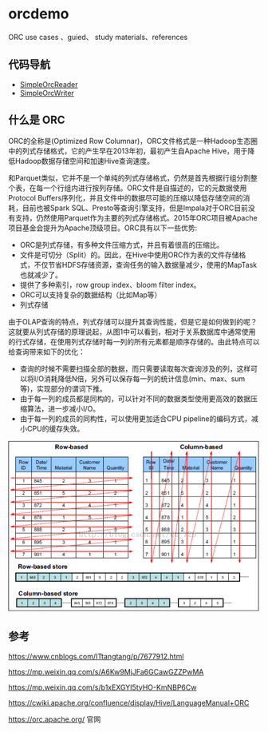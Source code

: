 # orcdemo
ORC  use cases 、guied、 study materials、references

## 代码导航
- [SimpleOrcReader](https://github.com/aikuyun/orcdemo/blob/master/src/main/java/com/cuteximi/orc/SimpleOrcReader.java)
- [SimpleOrcWriter](https://github.com/aikuyun/orcdemo/blob/master/src/main/java/com/cuteximi/orc/SimpleOrcWriter.java)
## 什么是 ORC

ORC的全称是(Optimized Row Columnar)，ORC文件格式是一种Hadoop生态圈中的列式存储格式，它的产生早在2013年初，最初产生自Apache Hive，用于降低Hadoop数据存储空间和加速Hive查询速度。

和Parquet类似，它并不是一个单纯的列式存储格式，仍然是首先根据行组分割整个表，在每一个行组内进行按列存储。ORC文件是自描述的，它的元数据使用Protocol Buffers序列化，并且文件中的数据尽可能的压缩以降低存储空间的消耗，目前也被Spark SQL、Presto等查询引擎支持，但是Impala对于ORC目前没有支持，仍然使用Parquet作为主要的列式存储格式。2015年ORC项目被Apache项目基金会提升为Apache顶级项目。ORC具有以下一些优势:

- ORC是列式存储，有多种文件压缩方式，并且有着很高的压缩比。
- 文件是可切分（Split）的。因此，在Hive中使用ORC作为表的文件存储格式，不仅节省HDFS存储资源，查询任务的输入数据量减少，使用的MapTask也就减少了。
- 提供了多种索引，row group index、bloom filter index。
- ORC可以支持复杂的数据结构（比如Map等）
- 列式存储　　

由于OLAP查询的特点，列式存储可以提升其查询性能，但是它是如何做到的呢？这就要从列式存储的原理说起，从图1中可以看到，相对于关系数据库中通常使用的行式存储，在使用列式存储时每一列的所有元素都是顺序存储的。由此特点可以给查询带来如下的优化：

- 查询的时候不需要扫描全部的数据，而只需要读取每次查询涉及的列，这样可以将I/O消耗降低N倍，另外可以保存每一列的统计信息(min、max、sum等)，实现部分的谓词下推。
- 由于每一列的成员都是同构的，可以针对不同的数据类型使用更高效的数据压缩算法，进一步减小I/O。
- 由于每一列的成员的同构性，可以使用更加适合CPU pipeline的编码方式，减小CPU的缓存失效。

![图一](row-column.png)


## 参考
https://www.cnblogs.com/ITtangtang/p/7677912.html

https://mp.weixin.qq.com/s/A6Kw9MjJFa6GCawGZZPwMA

https://mp.weixin.qq.com/s/b1xEXGYI5tyHO-KmNBP6Cw

https://cwiki.apache.org/confluence/display/Hive/LanguageManual+ORC

https://orc.apache.org/ 官网
